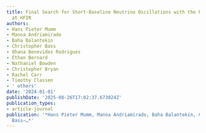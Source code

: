 ```yaml
---
title: Final Search for Short-Baseline Neutrino Oscillations with the PROSPECT-I Detector
  at HFIR
authors:
- Hans Pieter Mumm
- Manoa Andriamirado
- Baha Balantekin
- Christopher Bass
- Ohana Benevides Rodrigues
- Ethan Bernard
- Nathaniel Bowden
- Christopher Bryan
- Rachel Carr
- Timothy Classen
- ' others'
date: '2024-01-01'
publishDate: '2025-08-26T17:02:37.673024Z'
publication_types:
- article-journal
publication: '*Hans Pieter Mumm, Manoa Andriamirado, Baha Balantekin, Christopher
  Bass~…*'
---
```

